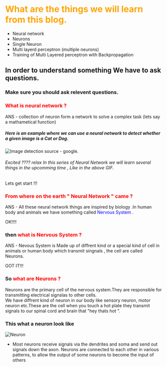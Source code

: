 # <font color='orange'>What are the things we will learn from this blog.</font>

- Neural network
- Neurons
- Single Neuron
- Multi layerd perceptron (multiple neurons)
- Training of Multi Layered perceptron with Backpropagation


## In order to understand something We have to ask questions.
### Make sure you should ask relevent questions. 
### <font color = 'red'>What is neural network ? </font>
ANS - collection of neuron form  a network to solve a complex task (lets say a mathametical function)

##### Here is an example where we can use a neural network to detect whether a given image is a Cat or Dog.
![Image detection ](https://miro.medium.com/max/1920/1*oB3S5yHHhvougJkPXuc8og.gif)
source - google.

######  Excited ???? relax In this series of Neural Network we will learn several things in the upcomming time , Like in the above GIF.

Lets get start !!!   

### <font color = 'red'> From where on the earth " Neural Network " came ?</font>       
  
ANS - All these neural network things are inspired by biology .In human body and animals we have something called <font color = 'blue'>Nervous System </font>.      

OK!!!!     

### then <font color = 'red'> what is Nervous System ?</font>     
ANS - Nevous System is Made up of diffrent kind or a special kind of cell in animals or human body which transmit singnals , the cell are called Neurons.     

GOT IT!!!    

### So <font color = 'red'> what are Neurons ?</font>    
Neurons are the primary cell of the nervous system.They are responsible for transmitting electrical signslas to other cells.  
We have diffrent kind of neuron in our body like sensory neuron, motor neuron etc.These are the cell when you touch a hot plate they transmit signals to our spinal cord and brain that "hey thats hot ".   
### This what a neuron look like  
![Neuron](https://upload.wikimedia.org/wikipedia/commons/b/b5/Neuron.svg)  

- Most neurons receive signals via the dendrites and soma and send out signals down the axon. Neurons are connected to each other in various patterns, to allow the output of some neurons to become the input of others  



